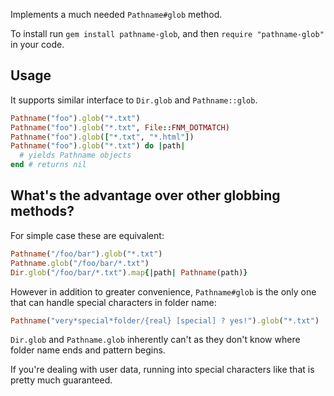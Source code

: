 Implements a much needed `Pathname#glob` method.

To install run `gem install pathname-glob`, and then `require "pathname-glob"` in your code.

## Usage

It supports similar interface to `Dir.glob` and `Pathname::glob`.

```ruby
Pathname("foo").glob("*.txt")
Pathname("foo").glob("*.txt", File::FNM_DOTMATCH)
Pathname("foo").glob(["*.txt", "*.html"])
Pathname("foo").glob("*.txt") do |path|
  # yields Pathname objects  
end # returns nil
```

## What's the advantage over other globbing methods?

For simple case these are equivalent:

```ruby
Pathname("/foo/bar").glob("*.txt")
Pathname.glob("/foo/bar/*.txt")
Dir.glob("/foo/bar/*.txt").map{|path| Pathname(path)}
```

However in addition to greater convenience, `Pathname#glob` is the only one that can handle special characters in folder name:

```ruby
Pathname("very*special*folder/{real} [special] ? yes!").glob("*.txt")
```

`Dir.glob` and `Pathname.glob` inherently can't as they don't know where folder name ends and pattern begins.

If you're dealing with user data, running into special characters like that is pretty much guaranteed.

